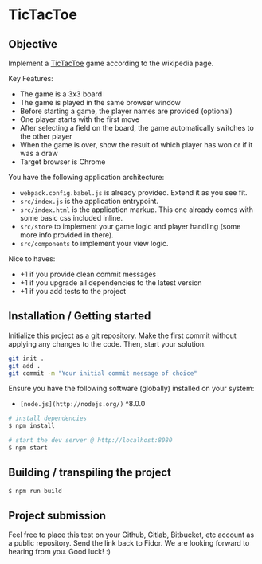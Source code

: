 # TicTacToe

## Objective

Implement a [TicTacToe](https://en.wikipedia.org/wiki/Tic-tac-toe) game according to the wikipedia page.

Key Features:
* The game is a 3x3 board
* The game is played in the same browser window
* Before starting a game, the player names are provided (optional)
* One player starts with the first move
* After selecting a field on the board, the game automatically switches to the other player
* When the game is over, show the result of which player has won or if it was a draw
* Target browser is Chrome

You have the following application architecture:
* `webpack.config.babel.js` is already provided. Extend it as you see fit.
* `src/index.js` is the application entrypoint.
* `src/index.html` is the application markup. This one already comes with some basic css included inline.
* `src/store` to implement your game logic and player handling (some more info provided in there).
* `src/components` to implement your view logic.

Nice to haves:
* +1 if you provide clean commit messages
* +1 if you upgrade all dependencies to the latest version
* +1 if you add tests to the project

## Installation / Getting started

Initialize this project as a git repository. Make the first commit without applying any changes to the code. Then, start your solution.

```sh
git init .
git add .
git commit -m "Your initial commit message of choice"
```

Ensure you have the following software (globally) installed on your system:

* `[node.js](http://nodejs.org/)` ^8.0.0

```sh
# install dependencies
$ npm install

# start the dev server @ http://localhost:8080
$ npm start
```

## Building / transpiling the project

```sh
$ npm run build
```

## Project submission

Feel free to place this test on your Github, Gitlab, Bitbucket, etc account as a public repository. Send the link back to Fidor. We are looking forward to hearing from you. Good luck! :)
